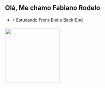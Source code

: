 ## Olá, Me chamo Fabiano Rodelo

- ⚡ Estudando Front-End e Back-End

<div>
  <a href="https://beacons.ia">
  <img height="180em" src="https://github-readme-stats.vercel.app/api?username=fabianor16_icons=true&theme=dracula&include_all_commits=true&cont_private=true"/>  
</div>
